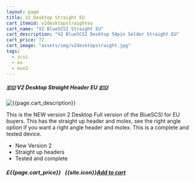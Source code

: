 ```yaml
---
layout: page
title: V2 Desktop Straight EU
cart_itemid: v2desktopstraighteu
cart_name: "V2 BlueSCSI Straight EU"
cart_description: "V2 BlueSCSI Desktop 50pin Solder Straight EU"
cart_price: 72
cart_image: "assets/img/v2desktopstraight.jpg"
tags: 
  - scsi
  - eu
  - euv2
---
```


##### 🇪🇺 V2 Desktop Straight Header EU 🇪🇺

![{{page.cart_description}}]({{page.cart_image}})

This is the NEW version 2 Desktop Full version of the BlueSCSI for EU buyers. This has the straight up header and molex, see the right angle option if you want a right angle header and molex. This is a complete and tested device.

* New Version 2
* Straight up headers
* Tested and complete

##### £{{page.cart_price}} &nbsp; {{site.icon}}[Add to cart](/cart#{{page.cart_itemid}})